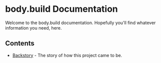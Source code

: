 ---
---

# body.build Documentation

Welcome to the body.build documentation.  Hopefully you'll find whatever information you need, here.

## Contents

- [Backstory](backstory.md) - The story of how this project came to be.

